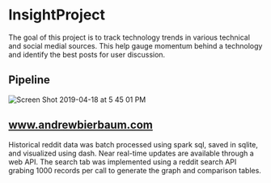 # InsightProject

The goal of this project is to track technology trends in various technical and social medial sources. This help gauge momentum behind a technology and identify the best posts for user discussion. 



## Pipeline
![Screen Shot 2019-04-18 at 5 45 01 PM](https://user-images.githubusercontent.com/44590433/56399272-ca4c5400-6201-11e9-89c3-90587148854c.png)
## www.andrewbierbaum.com

Historical reddit data was batch processed using spark sql, saved in sqlite, and visualized using dash. Near real-time updates are available through a web API. The search tab was implemented using a reddit search API grabing 1000 records per call to generate the graph and comparison tables.




